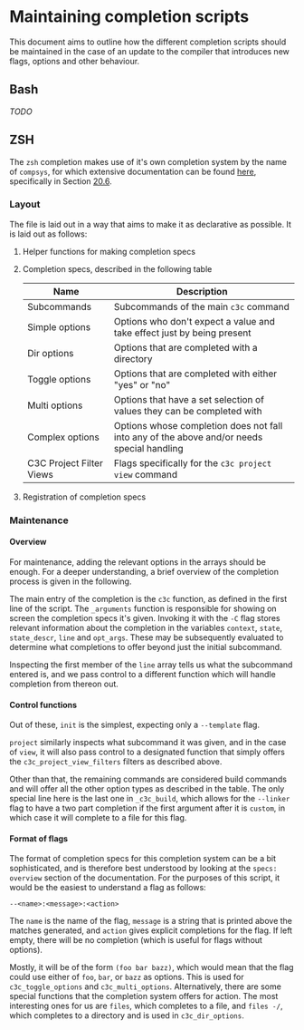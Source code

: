 # Maintaining completion scripts

This document aims to outline how the different completion scripts should be maintained in the case of an
update to the compiler that introduces new flags, options and other behaviour.

## Bash

*TODO*

## ZSH

The `zsh` completion makes use of it's own completion system by the name of `compsys`, for which extensive documentation can be found [here](https://zsh.sourceforge.io/Doc/Release/Completion-System.html), specifically in Section [20.6](https://zsh.sourceforge.io/Doc/Release/Completion-System.html#Completion-Functions).

### Layout

The file is laid out in a way that aims to make it as declarative as possible. It is laid out as follows:

1. Helper functions for making completion specs
2. Completion specs, described in the following table

   | Name                     | Description                                                                                |
   | ------------------------ | ------------------------------------------------------------------------------------------ |
   | Subcommands              | Subcommands of the main `c3c` command                                                      |
   | Simple options           | Options who don't expect a value and take effect just by being present                     |
   | Dir options              | Options that are completed with a directory                                                |
   | Toggle options           | Options that are completed with either "yes" or "no"                                       |
   | Multi options            | Options that have a set selection of values they can be completed with                     |
   | Complex options          | Options whose completion does not fall into any of the above and/or needs special handling |
   | C3C Project Filter Views | Flags specifically for the `c3c project view` command                                      |

3. Registration of completion specs 

### Maintenance

#### Overview

For maintenance, adding the relevant options in the arrays should be enough. For a deeper understanding, a brief overview of the completion process is given in the following.

The main entry of the completion is the `c3c` function, as defined in the first line of the script. The `_arguments` function is responsible for showing on screen the completion specs it's given. Invoking it with the `-C` flag stores relevant information about the completion in the variables `context`, `state`, `state_descr`, `line` and `opt_args`. These may be subsequently evaluated to determine what completions to offer beyond just the initial subcommand.

Inspecting the first member of the `line` array tells us what the subcommand entered is, and we pass control to a different function which will handle completion from thereon out.

#### Control functions

Out of these, `init` is the simplest, expecting only a `--template` flag.

`project` similarly inspects what subcommand it was given, and in the case of `view`, it will also pass control to a designated function that simply offers the `c3c_project_view_filters` filters as described above.

Other than that, the remaining commands are considered build commands and will offer all the other option types as described in the table. The only special line here is the last one in `_c3c_build`, which allows for the `--linker` flag to have a two part completion if the first argument after it is `custom`, in which case it will complete to a file for this flag.

#### Format of flags

The format of completion specs for this completion system can be a bit sophisticated, and is therefore best understood by looking at the `specs: overview` section of the documentation. For the purposes of this script, it would be the easiest to understand a flag as follows:

`--<name>:<message>:<action>`

The `name` is the name of the flag, `message` is a string that is printed above the matches generated, and `action` gives explicit completions for the flag. If left empty, there will be no completion (which is useful for flags without options).

Mostly, it will be of the form `(foo bar bazz)`, which would mean that the flag could use either of `foo`, `bar`, or `bazz` as options. This is used for `c3c_toggle_options` and `c3c_multi_options`. Alternatively, there are some special functions that the completion system offers for action. The most interesting ones for us are `files`, which completes to a file, and `files -/`, which completes to a directory and is used in `c3c_dir_options`.
